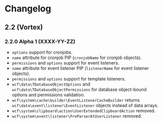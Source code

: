 # Changelog

## 2.2 (Vortex)

### 2.2.0 Alpha 1 (XXXX-YY-ZZ)

* `options` support for cronjobs.
* `name` attribute for cronjob PIP (`cronjobName` for cronjob objects).
* `permissions` and `options` support for event listeners.
* `name` attribute for event listener PIP (`listenerName` for event listener objects).
* `permissions` and `options` support for template listeners.
* `wcf\data\TDatabaseObjectOptions` and `wcf\data\TDatabaseObjectPermissions` for database object-bound options and permissions validation.
* `wcf\system\cache\builder\EventListenerCacheBuilder` returns `wcf\data\event\listener\EventListener` objects instead of data arrays.
* `wcf\system\clipboard\action\UserExtendedClipboardAction` removed.
* `wcf\system\event\listener\PreParserAtUserListener` removed.

